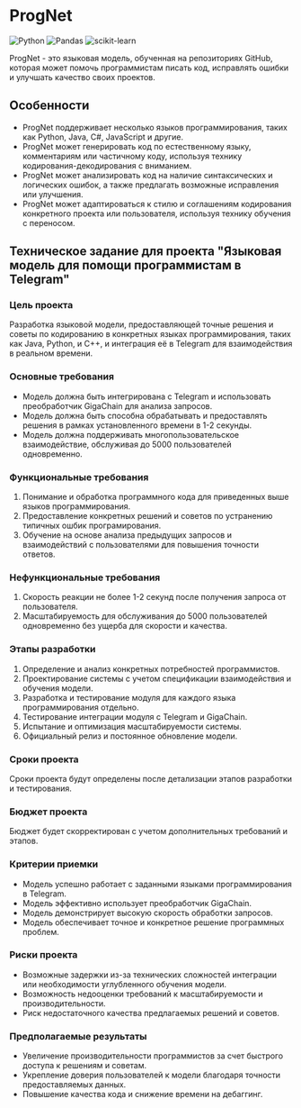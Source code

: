 # ProgNet

![Python](https://img.shields.io/badge/python-3670A0?style=for-the-badge&logo=python&logoColor=ffdd54)
![Pandas](https://img.shields.io/badge/pandas-%23150458.svg?style=for-the-badge&logo=pandas&logoColor=white)
![scikit-learn](https://img.shields.io/badge/scikit--learn-%23F7931E.svg?style=for-the-badge&logo=scikit-learn&logoColor=white)

ProgNet - это языковая модель, обученная на репозиториях GitHub, которая может помочь программистам писать код, исправлять ошибки и улучшать качество своих проектов.
 
## Особенности
 
- ProgNet поддерживает несколько языков программирования, таких как Python, Java, C#, JavaScript и другие.
- ProgNet может генерировать код по естественному языку, комментариям или частичному коду, используя технику кодирования-декодирования с вниманием.
- ProgNet может анализировать код на наличие синтаксических и логических ошибок, а также предлагать возможные исправления или улучшения.
- ProgNet может адаптироваться к стилю и соглашениям кодирования конкретного проекта или пользователя, используя технику обучения с переносом.

## Техническое задание для проекта "Языковая модель для помощи программистам в Telegram"

### Цель проекта
Разработка языковой модели, предоставляющей точные решения и советы по кодированию в конкретных языках программирования, таких как Java, Python, и C++, и интеграция её в Telegram для взаимодействия в реальном времени.
### Основные требования
- Модель должна быть интегрирована с Telegram и использовать преобработчик GigaChain для анализа запросов.
- Модель должна быть способна обрабатывать и предоставлять решения в рамках установленного времени в 1-2 секунды.
- Модель должна поддерживать многопользовательское взаимодействие, обслуживая до 5000 пользователей одновременно.
### Функциональные требования
1. Понимание и обработка программного кода для приведенных выше языков программирования.
2. Предоставление конкретных решений и советов по устранению типичных ошбик програмирования.
3. Обучение на основе анализа предыдущих запросов и взаимодействий с пользователями для повышения точности ответов.
### Нефункциональные требования
1. Скорость реакции не более 1-2 секунд после получения запроса от пользователя.
2. Масштабируемость для обслуживания до 5000 пользователей одновременно без ущерба для скорости и качества.
### Этапы разработки
1. Определение и анализ конкретных потребностей программистов.
2. Проектирование системы с учетом спецификации взаимодействия и обучения модели.
3. Разработка и тестирование модуля для каждого языка программирования отдельно.
4. Тестирование интеграции модуля с Telegram и GigaChain.
5. Испытание и оптимизация масштабируемости системы.
6. Официальный релиз и постоянное обновление модели.
### Сроки проекта
Сроки проекта будут определены после детализации этапов разработки и тестирования.
### Бюджет проекта
Бюджет будет скорректирован с учетом дополнительных требований и этапов.
### Критерии приемки
- Модель успешно работает с заданными языками программирования в Telegram.
- Модель эффективно использует преобработчик GigaChain.
- Модель демонстрирует высокую скорость обработки запросов.
- Модель обеспечивает точное и конкретное решение программных проблем.
### Риски проекта
- Возможные задержки из-за технических сложностей интеграции или необходимости углубленного обучения модели.
- Возможность недооценки требований к масштабируемости и производительности.
- Риск недостаточного качества предлагаемых решений и советов.
### Предполагаемые результаты
- Увеличение производительности программистов за счет быстрого доступа к решениям и советам.
- Укрепление доверия пользователей к модели благодаря точности предоставляемых данных.
- Повышение качества кода и снижение времени на дебаггинг.

